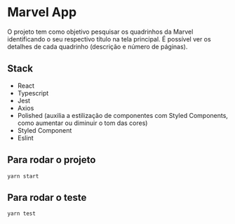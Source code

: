 # Marvel App

O projeto tem como objetivo pesquisar os quadrinhos da Marvel identificando o seu respectivo título na tela principal. É possível ver os detalhes de cada quadrinho (descrição e número de páginas).

## Stack

- React
- Typescript
- Jest
- Axios
- Polished (auxilia a estilização de componentes com Styled Components, como aumentar ou diminuir o tom das cores)
- Styled Component
- Eslint

## Para rodar o projeto

`yarn start`

## Para rodar o teste

`yarn test`

